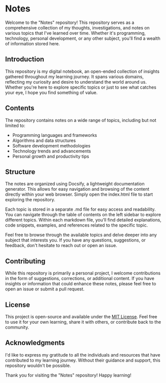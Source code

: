 # Notes

Welcome to the "Notes" repository! This repository serves as a comprehensive collection of my thoughts, investigations, and notes on various topics that I've learned over time. Whether it's programming, technology, personal development, or any other subject, you'll find a wealth of information stored here.

## Introduction

This repository is my digital notebook, an open-ended collection of insights gathered throughout my learning journey. It spans various domains, reflecting my curiosity and desire to understand the world around us. Whether you're here to explore specific topics or just to see what catches your eye, I hope you find something of value.

## Contents

The repository contains notes on a wide range of topics, including but not limited to:

- Programming languages and frameworks
- Algorithms and data structures
- Software development methodologies
- Technology trends and advancements
- Personal growth and productivity tips

## Structure

The notes are organized using Docsify, a lightweight documentation generator. This allows for easy navigation and browsing of the content directly within your web browser. Simply open the index.html file to start exploring the repository.

Each topic is stored in a separate .md file for easy access and readability. You can navigate through the table of contents on the left sidebar to explore different topics. Within each markdown file, you'll find detailed explanations, code snippets, examples, and references related to the specific topic.

Feel free to browse through the available topics and delve deeper into any subject that interests you. If you have any questions, suggestions, or feedback, don't hesitate to reach out or open an issue.

## Contributing

While this repository is primarily a personal project, I welcome contributions in the form of suggestions, corrections, or additional content. If you have insights or information that could enhance these notes, please feel free to open an issue or submit a pull request.

## License

This project is open-source and available under the [MIT License](/LICENSE). Feel free to use it for your own learning, share it with others, or contribute back to the community.

## Acknowledgments

I'd like to express my gratitude to all the individuals and resources that have contributed to my learning journey. Without their guidance and support, this repository wouldn't be possible.

Thank you for visiting the "Notes" repository! Happy learning!

